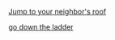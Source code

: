 [Jump to your neighbor's roof](directions/deadroof.md)
  
[go down the ladder](directions/outside.md)